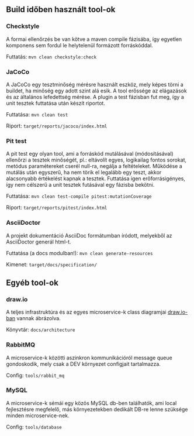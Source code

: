 ## Build időben használt tool-ok

### Checkstyle

A formai ellenőrzés be van kötve a maven compile fázisába, így egyetlen komponens sem fordul le helytelenül formázott forráskóddal.

Futtatás: `mvn clean checkstyle:check`


### JaCoCo

A JaCoCo egy tesztminőség mérésre használt eszköz, mely képes törni a buildet, ha minőség egy adott szint alá esik. A tool erőssége az elágazások és az általános lefedettség mérése. A plugin a test fázisban fut meg, így a unit tesztek futtatása után készít riportot.  

Futtatása: `mvn clean test`

Riport: `target/reports/jacoco/index.html`


### Pit test

A pit test egy olyan tool, ami a forráskód mutálásával (módosításával) ellenőrzi a tesztek minőségét, pl.: eltávolít egyes, logikailag fontos sorokat, metódus paramétereket cserél null-ra, negálja a feltételeket. Működése a mutálás után egyszerű, ha nem törik el legalább egy teszt, akkor alacsonyabb értékelést kapnak a tesztek. Futtatása igen erőforrásigényes, így nem célszerű a unit tesztek futásával egy fázisba bekötni.

Futtatása: `mvn clean test-compile pitest:mutationCoverage` 

Riport: `target/reports/pitest/index.html`


### AsciiDoctor

A projekt dokumentáció AsciiDoc formátumban íródott, melyekből az AsciiDoctor generál html-t. 

Futtatása (a docs modulban!): `mvn clean generate-resources`

Kimenet: `target/docs/specification/`


## Egyéb tool-ok

### draw.io

A teljes infrastruktúra és az egyes microservice-k class diagramjai [draw.io-ban](https://app.diagrams.net/) vannak ábrázolva.

Könyvtár: `docs/architecture`


### RabbitMQ

A microservice-k közötti aszinkron kommunikációról message queue gondoskodik, mely csak a DEV környezet configjait tartalmazza.

Config: `tools/rabbit_mq`

### MySQL

A microservice-k sémái egy közös MySQL db-ben találhatók, ami local fejlesztésre megfelelő,
más környezetekben dedikált DB-re lenne szüksége minden microservice-nek.

Config: `tools/database`